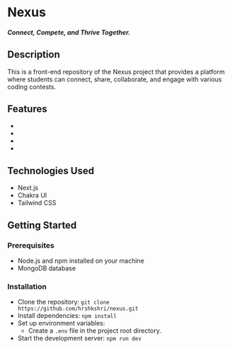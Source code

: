 # Nexus

##### Connect, Compete, and Thrive Together.

## Description

This is a front-end repository of the Nexus project that provides a platform where students can connect, share, collaborate, and engage with various coding contests.

## Features

- 
- 
- 
- 

## Technologies Used

- Next.js
- Chakra UI
- Tailwind CSS

## Getting Started

### Prerequisites

- Node.js and npm installed on your machine
- MongoDB database

### Installation

- Clone the repository: `git clone https://github.com/hrshkshri/nexus.git`
- Install dependencies: `npm install`
- Set up environment variables:
  - Create a `.env` file in the project root directory.
  <!-- - Add the required environment variables following the `.env.example` file. -->
- Start the development server: `npm run dev`
